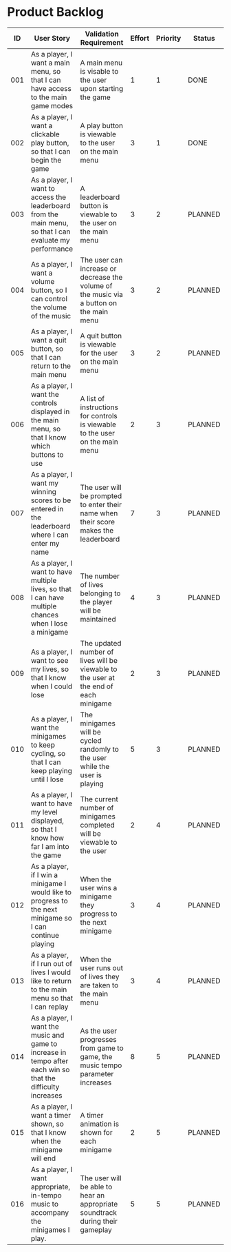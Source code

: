 # Product Backlog

| **ID** | **User Story**                                                                                              | **Validation Requirement**                                                              | **Effort** | **Priority** | **Status** |
| ------ | ----------------------------------------------------------------------------------------------------------- | --------------------------------------------------------------------------------------- | ---------- | ------------ | ---------- |
| 001      | As a player, I want a main menu, so that I can have access to the main game modes                           | A main menu is visable to the user upon starting the game                               | 1          | 1            | DONE    |
| 002      | As a player, I want a clickable play button, so that I can begin the game                                   | A play button is viewable to the user on the main menu                                  | 3          | 1            | DONE    |
| 003      | As a player, I want to access the leaderboard from the main menu, so that I can evaluate my performance     | A leaderboard button is viewable to the user on the main menu                           | 3          | 2             | PLANNED    |
| 004      | As a player, I want a volume button, so I can control the volume of the music                               | The user can increase or decrease the volume of the music via a button on the main menu | 3          | 2             | PLANNED    |
| 005      | As a player, I want a quit button, so that I can return to the main menu                                    | A quit button is viewable for the user on the main menu                                 | 3          | 2             | PLANNED    |
| 006      | As a player, I want the controls displayed in the main menu, so that I know which buttons to use            | A list of instructions for controls is viewable to the user on the main menu            | 2          | 3             | PLANNED    |
| 007      | As a player, I want my winning scores to be entered in the leaderboard where I can enter my name            | The user will be prompted to enter their name when their score makes the leaderboard    | 7          | 3            | PLANNED    |
| 008      | As a player, I want to have multiple lives, so that I can have multiple chances when I lose a minigame      | The number of lives belonging to the player will be maintained                          | 4          | 3             | PLANNED    |
| 009     | As a player, I want to see my lives, so that I know when I could lose                                       | The updated number of lives will be viewable to the user at the end of each minigame    | 2          | 3             | PLANNED    |
| 010     | As a player, I want the minigames to keep cycling, so that I can keep playing until I lose                  | The minigames will be cycled randomly to the user while the user is playing             | 5          | 3             | PLANNED    |
| 011     | As a player, I want to have my level displayed, so that I know how far I am into the game                   | The current number of minigames completed will be viewable to the user                  | 2          | 4             | PLANNED    |
| 012     | As a player, if I win a minigame I would like to progress to the next minigame so I can continue playing    | When the user wins a minigame they progress to the next minigame                        | 3          | 4             | PLANNED    |
| 013     | As a player, if I run out of lives I would like to return to the main menu so that I can replay             | When the user runs out of lives they are taken to the main menu                         | 3          | 4             | PLANNED    |
| 014     | As a player, I want the music and game to increase in tempo after each win so that the difficulty increases | As the user progresses from game to game, the music tempo parameter increases           | 8          | 5             | PLANNED    |
| 015     | As a player, I want a timer shown, so that I know when the minigame will end                                | A timer animation is shown for each minigame                                            | 2          | 5             | PLANNED    |
| 016     | As a player, I want appropriate, in-tempo music to accompany the minigames I play.                          | The user will be able to hear an appropriate soundtrack during their gameplay           | 5          | 5             | PLANNED    |
